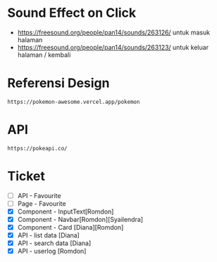 # Sound Effect on Click

- https://freesound.org/people/pan14/sounds/263126/ untuk masuk halaman
- https://freesound.org/people/pan14/sounds/263123/ untuk keluar halaman / kembali

# Referensi Design

`https://pokemon-awesome.vercel.app/pokemon`

# API

`https://pokeapi.co/`

# Ticket

- [ ] API - Favourite
- [ ] Page - Favourite
- [x] Component - InputText[Romdon]
- [x] Component - Navbar[Romdon][Syailendra]
- [x] Component - Card [Diana][Romdon]
- [x] API - list data [Diana]
- [x] API - search data [Diana]
- [x] API - userlog [Romdon]
